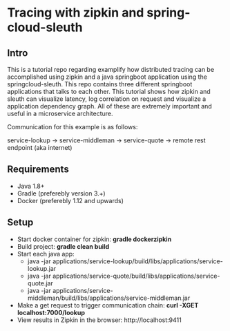 # Tracing with zipkin and spring-cloud-sleuth


## Intro
This is a tutorial repo regarding examplify how distributed tracing can be accomplished using zipkin and a java springboot application using the springcloud-sleuth.
This repo contains three different springboot applications that talks to each other. This tutorial shows how zipkin and sleuth can visualize latency, log correlation on request and visualize a application dependency graph. All of these are extremely important and useful in a microservice architecture.

Communication for this example is as follows:

service-lookup -> service-middleman -> service-quote -> remote rest endpoint (aka internet)

## Requirements
* Java 1.8+
* Gradle (preferebly version 3.+)
* Docker (preferebly 1.12 and upwards)

## Setup
* Start docker container for zipkin: **gradle dockerzipkin**
* Build project: **gradle clean build**
* Start each java app: 
  - java -jar applications/service-lookup/build/libs/applications/service-lookup.jar
  - java -jar applications/service-quote/build/libs/applications/service-quote.jar
  - java -jar applications/service-middleman/build/libs/applications/service-middleman.jar
* Make a get request to trigger communication chain: **curl -XGET localhost:7000/lookup**
* View results in Zipkin in the browser: http://localhost:9411


